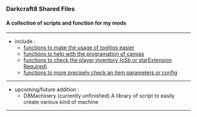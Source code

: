 ### Darkcraft8 Shared Files</br>
#### A collection of scripts and function for my mods

---

- include : </br>
  - [functions to make the usage of tooltips easier][tooltipDoc]
  - [functions to help with the programation of canvas][canvasDoc]
  - [functions to check the player inventory (oSb or starExtension Required)][invDoc]
  - [functions to more precisely check an item parameters or config][itemDoc]

---

- upcoming/future addition : 
  - D8Machinery (currently unfinished)
  A library of script to easily create various kind of machine 

---

[tooltipDoc]: /shared/darkcraft8/_doc/tooltipUtil.md 'click here to go to documentation'
[canvasDoc]: /shared/darkcraft8/_doc/canvasUtil.md 'click here to go to documentation'
[invDoc]: /shared/darkcraft8/_doc/inventoryUtil.md 'click here to go to documentation'
[itemDoc]: /shared/darkcraft8/_doc/itemUtil.md 'click here to go to documentation'

[developer]: D8Shared_license.md "Darkcraft8"
